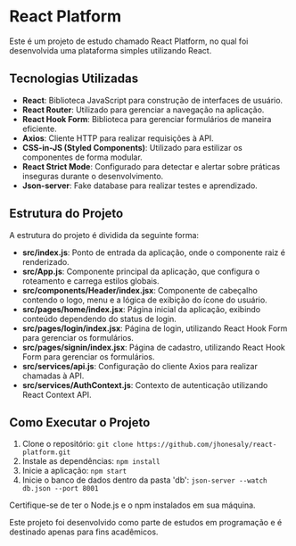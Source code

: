 # React Platform

Este é um projeto de estudo chamado React Platform, no qual foi desenvolvida uma plataforma simples utilizando React.

## Tecnologias Utilizadas

- **React**: Biblioteca JavaScript para construção de interfaces de usuário.
- **React Router**: Utilizado para gerenciar a navegação na aplicação.
- **React Hook Form**: Biblioteca para gerenciar formulários de maneira eficiente.
- **Axios**: Cliente HTTP para realizar requisições à API.
- **CSS-in-JS (Styled Components)**: Utilizado para estilizar os componentes de forma modular.
- **React Strict Mode**: Configurado para detectar e alertar sobre práticas inseguras durante o desenvolvimento.
- **Json-server**: Fake database para realizar testes e aprendizado.

## Estrutura do Projeto

A estrutura do projeto é dividida da seguinte forma:

- **src/index.js**: Ponto de entrada da aplicação, onde o componente raiz é renderizado.
- **src/App.js**: Componente principal da aplicação, que configura o roteamento e carrega estilos globais.
- **src/components/Header/index.jsx**: Componente de cabeçalho contendo o logo, menu e a lógica de exibição do ícone do usuário.
- **src/pages/home/index.jsx**: Página inicial da aplicação, exibindo conteúdo dependendo do status de login.
- **src/pages/login/index.jsx**: Página de login, utilizando React Hook Form para gerenciar os formulários.
- **src/pages/signin/index.jsx**: Página de cadastro, utilizando React Hook Form para gerenciar os formulários.
- **src/services/api.js**: Configuração do cliente Axios para realizar chamadas à API.
- **src/services/AuthContext.js**: Contexto de autenticação utilizando React Context API.

## Como Executar o Projeto

1. Clone o repositório: `git clone https://github.com/jhonesaly/react-platform.git`
2. Instale as dependências: `npm install`
3. Inicie a aplicação: `npm start`
4. Inicie o banco de dados dentro da pasta 'db': `json-server --watch db.json --port 8001`

Certifique-se de ter o Node.js e o npm instalados em sua máquina.

Este projeto foi desenvolvido como parte de estudos em programação e é destinado apenas para fins acadêmicos.
